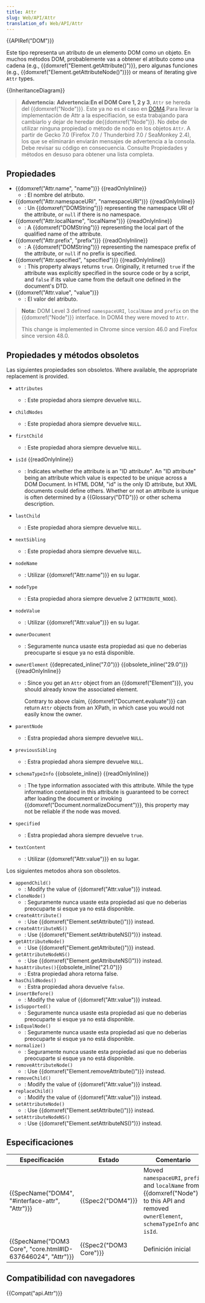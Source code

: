 ```yaml
---
title: Attr
slug: Web/API/Attr
translation_of: Web/API/Attr
---
```

{{APIRef("DOM")}}

Este tipo representa un atributo de un elemento DOM como un objeto. En muchos métodos DOM, probablemente vas a obtener el atributo como una cadena (e.g., {{domxref("Element.getAttribute()")}}, pero algunas funciones (e.g., {{domxref("Element.getAttributeNode()")}}) or means of iterating give `Attr` types.

{{InheritanceDiagram}}

> **Advertencia:** **Advertencia:En el DOM Core 1, 2 y 3**, `Attr` se hereda del {{domxref("Node")}}. Este ya no es el caso en [DOM4](https://www.w3.org/TR/dom/).Para llevar la implementación de Attr a la especifiación, se esta trabajando para cambiarlo y dejar de heredar de{{domxref("Node")}}. No debe de utilizar ninguna propiedad o método de nodo en los objetos `Attr`. A partir de Gecko 7.0 (Firefox 7.0 / Thunderbird 7.0 / SeaMonkey 2.4), los que se eliminarán enviarán mensajes de advertencia a la consola. Debe revisar su código en consecuencia. Consulte Propiedades y métodos en desuso para obtener una lista completa.

## Propiedades

- {{domxref("Attr.name", "name")}} {{readOnlyInline}}
  - : El nombre del atributo.
- {{domxref("Attr.namespaceURI", "namespaceURI")}} {{readOnlyInline}}
  - : Un {{domxref("DOMString")}} representing the namespace URI of the attribute, or `null` if there is no namespace.
- {{domxref("Attr.localName", "localName")}} {{readOnlyInline}}
  - : A {{domxref("DOMString")}} representing the local part of the qualified name of the attribute.
- {{domxref("Attr.prefix", "prefix")}} {{readOnlyInline}}
  - : A {{domxref("DOMString")}} representing the namespace prefix of the attribute, or `null` if no prefix is specified.
- {{domxref("Attr.specified", "specified")}} {{readOnlyInline}}
  - : This property always returns `true`. Originally, it returned `true` if the attribute was explicitly specified in the source code or by a script, and `false` if its value came from the default one defined in the document's DTD.
- {{domxref("Attr.value", "value")}}
  - : El valor del atributo.

> **Nota:** DOM Level 3 defined `namespaceURI`, `localName` and `prefix` on the {{domxref("Node")}} interface. In DOM4 they were moved to `Attr`.
>
> This change is implemented in Chrome since version 46.0 and Firefox since version 48.0.

## Propiedades y métodos obsoletos

Las siguientes propiedades son obsoletos. Where available, the appropriate replacement is provided.

- `attributes`
  - : Este propiedad ahora siempre devuelve `NULL`.
- `childNodes`
  - : Este propiedad ahora siempre devuelve `NULL`.
- `firstChild`
  - : Este propiedad ahora siempre devuelve `NULL`.
- `isId` {{readOnlyInline}}
  - : Indicates whether the attribute is an "ID attribute". An "ID attribute" being an attribute which value is expected to be unique across a DOM Document. In HTML DOM, "id" is the only ID attribute, but XML documents could define others. Whether or not an attribute is unique is often determined by a {{Glossary("DTD")}} or other schema description.
- `lastChild`
  - : Este propiedad ahora siempre devuelve `NULL`.
- `nextSibling`
  - : Este propiedad ahora siempre devuelve `NULL`.
- `nodeName`
  - : Utilizar {{domxref("Attr.name")}} en su lugar.
- `nodeType`
  - : Esta propiedad ahora siempre devuelve 2 (`ATTRIBUTE_NODE`).
- `nodeValue`
  - : Utilizar {{domxref("Attr.value")}} en su lugar.
- `ownerDocument`
  - : Seguramente nunca usaste esta propiedad asi que no deberias preocuparte si esque ya no está disponible.
- `ownerElement` {{deprecated_inline("7.0")}} {{obsolete_inline("29.0")}} {{readOnlyInline}}

  - : Since you get an `Attr` object from an {{domxref("Element")}}, you should already know the associated element.

    Contrary to above claim, {{domxref("Document.evaluate")}} can return `Attr` objects from an XPath, in which case you would not easily know the owner.

- `parentNode`
  - : Estra propiedad ahora siempre devuelve `NULL`.
- `previousSibling`
  - : Estra propiedad ahora siempre devuelve `NULL`.
- `schemaTypeInfo` {{obsolete_inline}} {{readOnlyInline}}
  - : The type information associated with this attribute. While the type information contained in this attribute is guaranteed to be correct after loading the document or invoking {{domxref("Document.normalizeDocument")}}, this property may not be reliable if the node was moved.
- `specified`
  - : Estra propiedad ahora siempre devuelve `true`.
- `textContent`
  - : Utilizar {{domxref("Attr.value")}} en su lugar.

Los siguientes metodos ahora son obsoletos.

- `appendChild()`
  - : Modify the value of {{domxref("Attr.value")}} instead.
- `cloneNode()`
  - : Seguramente nunca usaste esta propiedad asi que no deberias preocuparte si esque ya no está disponible.
- `createAttribute()`
  - : Use {{domxref("Element.setAttribute()")}} instead.
- `createAttributeNS()`
  - : Use {{domxref("Element.setAttributeNS()")}} instead.
- `getAttributeNode()`
  - : Use {{domxref("Element.getAttribute()")}} instead.
- `getAttributeNodeNS()`
  - : Use {{domxref("Element.getAttributeNS()")}} instead.
- `hasAttributes()`{{obsolete_inline("21.0")}}
  - : Estra propiedad ahora retorna false.
- `hasChildNodes()`
  - : Estra propiedad ahora devuelve `false`.
- `insertBefore()`
  - : Modify the value of {{domxref("Attr.value")}} instead.
- `isSupported()`
  - : Seguramente nunca usaste esta propiedad asi que no deberias preocuparte si esque ya no está disponible.
- `isEqualNode()`
  - : Seguramente nunca usaste esta propiedad asi que no deberias preocuparte si esque ya no está disponible.
- `normalize()`
  - : Seguramente nunca usaste esta propiedad asi que no deberias preocuparte si esque ya no está disponible.
- `removeAttributeNode()`
  - : Use {{domxref("Element.removeAttribute()")}} instead.
- `removeChild()`
  - : Modify the value of {{domxref("Attr.value")}} instead.
- `replaceChild()`
  - : Modify the value of {{domxref("Attr.value")}} instead.
- `setAttributeNode()`
  - : Use {{domxref("Element.setAttribute()")}} instead.
- `setAttributeNodeNS()`
  - : Use {{domxref("Element.setAttributeNS()")}} instead.

## Especificaciones

| Especificación                                                                   | Estado                       | Comentario                                                                                                                                        |
| -------------------------------------------------------------------------------- | ---------------------------- | ------------------------------------------------------------------------------------------------------------------------------------------------- |
| {{SpecName("DOM4", "#interface-attr", "Attr")}}                 | {{Spec2("DOM4")}}     | Moved `namespaceURI`, `prefix` and `localName` from {{domxref("Node")}} to this API and removed `ownerElement`, `schemaTypeInfo` and `isId`. |
| {{SpecName("DOM3 Core", "core.html#ID-637646024", "Attr")}} | {{Spec2("DOM3 Core")}} | Definición inicial                                                                                                                                |

## Compatibilidad con navegadores

{{Compat("api.Attr")}}
